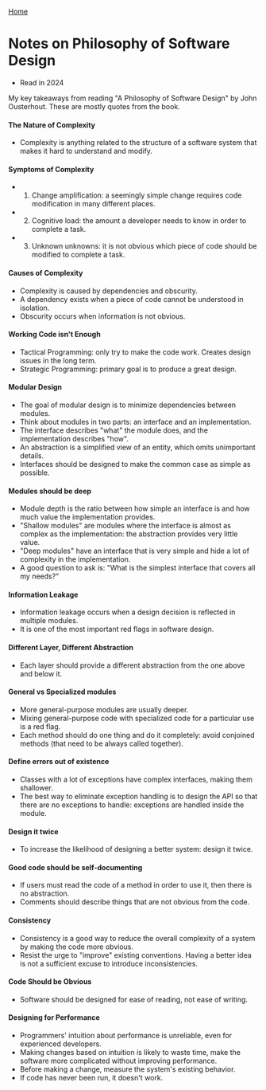 [Home](/)

# Notes on Philosophy of Software Design
* Read in 2024

My key takeaways from reading "A Philosophy of Software Design" by John Ousterhout. These are mostly quotes from the book.

#### The Nature of Complexity
- Complexity is anything related to the structure of a software system that makes it hard to understand and modify.

#### Symptoms of Complexity
- 1) Change amplification: a seemingly simple change requires code modification in many different places.
- 2) Cognitive load: the amount a developer needs to know in order to complete a task.
- 3) Unknown unknowns: it is not obvious which piece of code should be modified to complete a task.

#### Causes of Complexity
- Complexity is caused by dependencies and obscurity.
- A dependency exists when a piece of code cannot be understood in isolation.
- Obscurity occurs when information is not obvious.

#### Working Code isn't Enough
- Tactical Programming: only try to make the code work. Creates design issues in the long term.
- Strategic Programming: primary goal is to produce a great design.

#### Modular Design
- The goal of modular design is to minimize dependencies between modules.
- Think about modules in two parts: an interface and an implementation.
- The interface describes "what" the module does, and the implementation describes "how".
- An abstraction is a simplified view of an entity, which omits unimportant details.
- Interfaces should be designed to make the common case as simple as possible.

#### Modules should be deep
- Module depth is the ratio between how simple an interface is and how much value the implementation provides.
- "Shallow modules" are modules where the interface is almost as complex as the implementation: the abstraction provides very little value.
- "Deep modules" have an interface that is very simple and hide a lot of complexity in the implementation.
- A good question to ask is: "What is the simplest interface that covers all my needs?"

#### Information Leakage
- Information leakage occurs when a design decision is reflected in multiple modules.
- It is one of the most important red flags in software design.

#### Different Layer, Different Abstraction
- Each layer should provide a different abstraction from the one above and below it.

#### General vs Specialized modules
- More general-purpose modules are usually deeper.
- Mixing general-purpose code with specialized code for a particular use is a red flag.
- Each method should do one thing and do it completely: avoid conjoined methods (that need to be always called together).

#### Define errors out of existence
- Classes with a lot of exceptions have complex interfaces, making them shallower.
- The best way to eliminate exception handling is to design the API so that there are no exceptions to handle: exceptions are handled inside the module.

#### Design it twice
- To increase the likelihood of designing a better system: design it twice.

#### Good code should be self-documenting
- If users must read the code of a method in order to use it, then there is no abstraction.
- Comments should describe things that are not obvious from the code.

#### Consistency
- Consistency is a good way to reduce the overall complexity of a system by making the code more obvious.
- Resist the urge to "improve" existing conventions. Having a better idea is not a sufficient excuse to introduce inconsistencies.

#### Code Should be Obvious
- Software should be designed for ease of reading, not ease of writing.

#### Designing for Performance
- Programmers' intuition about performance is unreliable, even for experienced developers.
- Making changes based on intuition is likely to waste time, make the software more complicated without improving performance.
- Before making a change, measure the system's existing behavior.
- If code has never been run, it doesn't work.